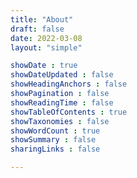 ```yaml
---
title: "About"
draft: false
date: 2022-03-08
layout: "simple"

showDate : true
showDateUpdated : false
showHeadingAnchors : false
showPagination : false
showReadingTime : false
showTableOfContents : true
showTaxonomies : false 
showWordCount : true
showSummary : false
sharingLinks : false

---
```


